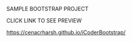 SAMPLE BOOTSTRAP PROJECT

CLICK LINK TO SEE PREVIEW

https://cenacrharsh.github.io/iCoderBootstrap/
